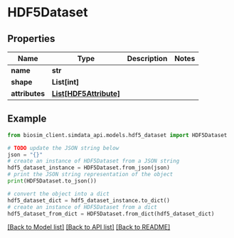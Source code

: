 # HDF5Dataset

## Properties

| Name           | Type                                        | Description | Notes |
| -------------- | ------------------------------------------- | ----------- | ----- |
| **name**       | **str**                                     |             |
| **shape**      | **List[int]**                               |             |
| **attributes** | [**List[HDF5Attribute]**](HDF5Attribute.md) |             |

## Example

```python
from biosim_client.simdata_api.models.hdf5_dataset import HDF5Dataset

# TODO update the JSON string below
json = "{}"
# create an instance of HDF5Dataset from a JSON string
hdf5_dataset_instance = HDF5Dataset.from_json(json)
# print the JSON string representation of the object
print(HDF5Dataset.to_json())

# convert the object into a dict
hdf5_dataset_dict = hdf5_dataset_instance.to_dict()
# create an instance of HDF5Dataset from a dict
hdf5_dataset_from_dict = HDF5Dataset.from_dict(hdf5_dataset_dict)
```

[[Back to Model list]](../README.md#documentation-for-models) [[Back to API list]](../README.md#documentation-for-api-endpoints) [[Back to README]](../README.md)
